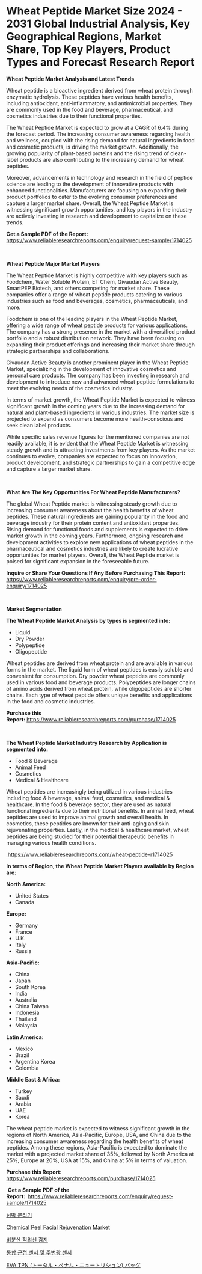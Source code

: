 <p><h1>Wheat Peptide Market Size 2024 - 2031 Global Industrial Analysis, Key Geographical Regions, Market Share, Top Key Players, Product Types and Forecast Research Report</h1></p><p><strong>Wheat Peptide Market Analysis and Latest Trends</strong></p>
<p><p>Wheat peptide is a bioactive ingredient derived from wheat protein through enzymatic hydrolysis. These peptides have various health benefits, including antioxidant, anti-inflammatory, and antimicrobial properties. They are commonly used in the food and beverage, pharmaceutical, and cosmetics industries due to their functional properties.</p><p>The Wheat Peptide Market is expected to grow at a CAGR of 6.4% during the forecast period. The increasing consumer awareness regarding health and wellness, coupled with the rising demand for natural ingredients in food and cosmetic products, is driving the market growth. Additionally, the growing popularity of plant-based proteins and the rising trend of clean-label products are also contributing to the increasing demand for wheat peptides.</p><p>Moreover, advancements in technology and research in the field of peptide science are leading to the development of innovative products with enhanced functionalities. Manufacturers are focusing on expanding their product portfolios to cater to the evolving consumer preferences and capture a larger market share. Overall, the Wheat Peptide Market is witnessing significant growth opportunities, and key players in the industry are actively investing in research and development to capitalize on these trends.</p></p>
<p><strong>Get a Sample PDF of the Report:&nbsp;</strong> <a href="https://www.reliableresearchreports.com/enquiry/request-sample/1714025">https://www.reliableresearchreports.com/enquiry/request-sample/1714025</a></p>
<p>&nbsp;</p>
<p><strong>Wheat Peptide Major Market Players</strong></p>
<p><p>The Wheat Peptide Market is highly competitive with key players such as Foodchem, Water Soluble Protein, ET Chem, Givaudan Active Beauty, SmartPEP Biotech, and others competing for market share. These companies offer a range of wheat peptide products catering to various industries such as food and beverages, cosmetics, pharmaceuticals, and more.</p><p>Foodchem is one of the leading players in the Wheat Peptide Market, offering a wide range of wheat peptide products for various applications. The company has a strong presence in the market with a diversified product portfolio and a robust distribution network. They have been focusing on expanding their product offerings and increasing their market share through strategic partnerships and collaborations.</p><p>Givaudan Active Beauty is another prominent player in the Wheat Peptide Market, specializing in the development of innovative cosmetics and personal care products. The company has been investing in research and development to introduce new and advanced wheat peptide formulations to meet the evolving needs of the cosmetics industry.</p><p>In terms of market growth, the Wheat Peptide Market is expected to witness significant growth in the coming years due to the increasing demand for natural and plant-based ingredients in various industries. The market size is projected to expand as consumers become more health-conscious and seek clean label products.</p><p>While specific sales revenue figures for the mentioned companies are not readily available, it is evident that the Wheat Peptide Market is witnessing steady growth and is attracting investments from key players. As the market continues to evolve, companies are expected to focus on innovation, product development, and strategic partnerships to gain a competitive edge and capture a larger market share.</p></p>
<p>&nbsp;</p>
<p><strong>What Are The Key Opportunities For Wheat Peptide Manufacturers?</strong></p>
<p><p>The global Wheat Peptide market is witnessing steady growth due to increasing consumer awareness about the health benefits of wheat peptides. These natural ingredients are gaining popularity in the food and beverage industry for their protein content and antioxidant properties. Rising demand for functional foods and supplements is expected to drive market growth in the coming years. Furthermore, ongoing research and development activities to explore new applications of wheat peptides in the pharmaceutical and cosmetics industries are likely to create lucrative opportunities for market players. Overall, the Wheat Peptide market is poised for significant expansion in the foreseeable future.</p></p>
<p><strong>Inquire or Share Your Questions If Any Before Purchasing This Report:</strong> <a href="https://www.reliableresearchreports.com/enquiry/pre-order-enquiry/1714025">https://www.reliableresearchreports.com/enquiry/pre-order-enquiry/1714025</a></p>
<p>&nbsp;</p>
<p><strong>Market Segmentation</strong></p>
<p><strong>The Wheat Peptide Market Analysis by types is segmented into:</strong></p>
<p><ul><li>Liquid</li><li>Dry Powder</li><li>Polypeptide</li><li>Oligopeptide</li></ul></p>
<p><p>Wheat peptides are derived from wheat protein and are available in various forms in the market. The liquid form of wheat peptides is easily soluble and convenient for consumption. Dry powder wheat peptides are commonly used in various food and beverage products. Polypeptides are longer chains of amino acids derived from wheat protein, while oligopeptides are shorter chains. Each type of wheat peptide offers unique benefits and applications in the food and cosmetic industries.</p></p>
<p><strong>Purchase this Report:&nbsp;</strong><a href="https://www.reliableresearchreports.com/purchase/1714025">https://www.reliableresearchreports.com/purchase/1714025</a></p>
<p>&nbsp;</p>
<p><strong>The Wheat Peptide Market Industry Research by Application is segmented into:</strong></p>
<p><ul><li>Food & Beverage</li><li>Animal Feed</li><li>Cosmetics</li><li>Medical & Healthcare</li></ul></p>
<p><p>Wheat peptides are increasingly being utilized in various industries including food & beverage, animal feed, cosmetics, and medical & healthcare. In the food & beverage sector, they are used as natural functional ingredients due to their nutritional benefits. In animal feed, wheat peptides are used to improve animal growth and overall health. In cosmetics, these peptides are known for their anti-aging and skin rejuvenating properties. Lastly, in the medical & healthcare market, wheat peptides are being studied for their potential therapeutic benefits in managing various health conditions.</p></p>
<p><a href="https://www.reliableresearchreports.com/wheat-peptide-r1714025">&nbsp;https://www.reliableresearchreports.com/wheat-peptide-r1714025</a></p>
<p><strong>In terms of Region, the Wheat Peptide Market Players available by Region are:</strong></p>
<p>
    <p> <strong> North America: </strong>
        <ul>
            <li>United States</li>
            <li>Canada</li>
        </ul>
        </p> 
    <p> <strong> Europe: </strong>
        <ul>
            <li>Germany</li>
            <li>France</li>
            <li>U.K.</li>
            <li>Italy</li>
            <li>Russia</li>
        </ul>
        </p> 
    <p> <strong> Asia-Pacific: </strong>
        <ul>
            <li>China</li>
            <li>Japan</li>
            <li>South Korea</li>
            <li>India</li>
            <li>Australia</li>
            <li>China Taiwan</li>
            <li>Indonesia</li>
            <li>Thailand</li>
            <li>Malaysia</li>
        </ul>
        </p> 
    <p> <strong> Latin America: </strong>
        <ul>
            <li>Mexico</li>
            <li>Brazil</li>
            <li>Argentina Korea</li>
            <li>Colombia</li>
        </ul>
        </p> 
    <p> <strong> Middle East & Africa: </strong>
        <ul>
            <li>Turkey</li>
            <li>Saudi</li>
            <li>Arabia</li>
            <li>UAE</li>
            <li>Korea</li>
        </ul>
    </p>
    </p>
<p><p>The wheat peptide market is expected to witness significant growth in the regions of North America, Asia-Pacific, Europe, USA, and China due to the increasing consumer awareness regarding the health benefits of wheat peptides. Among these regions, Asia-Pacific is expected to dominate the market with a projected market share of 35%, followed by North America at 25%, Europe at 20%, USA at 15%, and China at 5% in terms of valuation.</p></p>
<p><strong>Purchase this Report: </strong><a href="https://www.reliableresearchreports.com/purchase/1714025">https://www.reliableresearchreports.com/purchase/1714025</a></p>
<p>&nbsp;<strong>Get a Sample PDF of the Report:&nbsp;&nbsp;</strong><a href="https://www.reliableresearchreports.com/enquiry/request-sample/1714025">https://www.reliableresearchreports.com/enquiry/request-sample/1714025</a></p>
<p><strong></strong></p>
<p><p><a href="https://github.com/regina00882/Market-Research-Report-List-1/blob/main/1714867110781.md">선박 분리기</a></p><p><a href="https://github.com/RichRobinson5/Market-Research-Report-List-5/blob/main/chemical-peel-facial-rejuvenation-market.md">Chemical Peel Facial Rejuvenation Market</a></p><p><a href="https://github.com/lkwggful07722/Market-Research-Report-List-2/blob/main/3539384124047.md">비분산 적외선 감지</a></p><p><a href="https://medium.com/@kylearson6756sfvf/%ED%86%B5%ED%95%A9-%EA%B7%BC%EC%A0%91-%EB%B0%8F-%EC%A3%BC%EB%B3%80%EA%B4%91-%EC%84%BC%EC%84%9C-%EC%8B%9C%EC%9E%A5-%EC%A0%84%EB%A7%9D-%EC%82%B0%EC%97%85-%EA%B0%9C%EC%9A%94-%EB%B0%8F-%EC%98%88%EC%B8%A1-2024%EB%85%84%EB%B6%80%ED%84%B0-2031%EB%85%84-366a3acf31de">통합 근접 센서 및 주변광 센서</a></p><p><a href="https://github.com/dadanedu33/Market-Research-Report-List-2/blob/main/2064945113262.md">EVA TPN (トータル・ペナル・ニュートリション) バッグ</a></p></p>